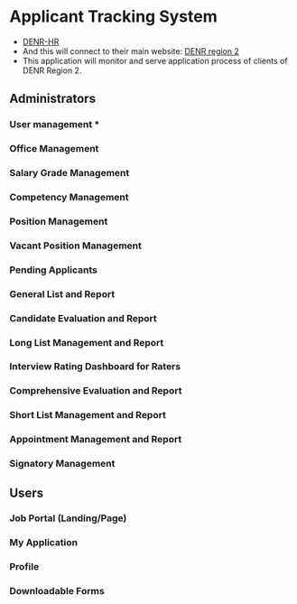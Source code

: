 # Applicant Tracking System
- [DENR-HR](https://vcylcnlvog.execute-api.ca-central-1.amazonaws.com/applicant-tracking-api/home)
- And this will connect to their main website: [DENR region 2](https://r2.denr.gov.ph/)
- This application will monitor and serve application process of clients of DENR Region 2.

## Administrators
### User management *
### Office Management
### Salary Grade Management
### Competency Management
### Position Management
### Vacant Position Management
### Pending Applicants
### General List and Report
### Candidate Evaluation and Report
### Long List Management and Report
### Interview Rating Dashboard for Raters
### Comprehensive Evaluation and Report
### Short List Management and Report
### Appointment Management and Report
### Signatory Management
## Users
### Job Portal (Landing/Page)
### My Application
### Profile
### Downloadable Forms